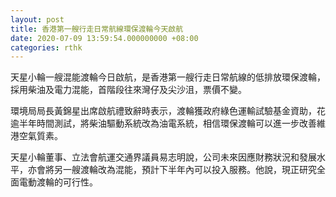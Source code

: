 ```yaml
---
layout: post
title: 香港第一艘行走日常航線環保渡輪今天啟航
date: 2020-07-09 13:59:54.000000000 +08:00
categories: rthk
---
```


天星小輪一艘混能渡輪今日啟航，是香港第一艘行走日常航線的低排放環保渡輪，採用柴油及電力混能，首階段往來灣仔及尖沙沮，票價不變。

環境局局長黃錦星出席啟航禮致辭時表示，渡輪獲政府綠色運輸試驗基金資助，花逾半年時間測試，將柴油驅動系統改為油電系統，相信環保渡輪可以進一步改善維港空氣質素。

天星小輪董事、立法會航運交通界議員易志明說，公司未來因應財務狀況和發展水平，亦會將另一艘渡輪改為混能，預計下半年內可以投入服務。他說，現正研究全面電動渡輪的可行性。
